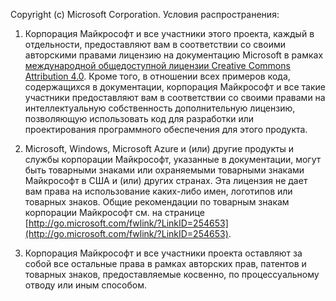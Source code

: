Copyright (c) Microsoft Corporation.  Условия распространения:
 
1. Корпорация Майкрософт и все участники этого проекта, каждый в отдельности, предоставляют вам в соответствии со своими авторскими правами лицензию на документацию Microsoft в рамках [международной общедоступной лицензии Creative Commons Attribution 4.0](http://creativecommons.org/licenses/by/4.0/legalcode).  Кроме того, в отношении всех примеров кода, содержащихся в документации, корпорация Майкрософт и все такие участники предоставляют вам в соответствии со своими правами на интеллектуальную собственность дополнительную лицензию, позволяющую использовать код для разработки или проектирования программного обеспечения для этого продукта.
 
2.  Microsoft, Windows, Microsoft Azure и (или) другие продукты и службы корпорации Майкрософт, указанные в документации, могут быть товарными знаками или охраняемыми товарными знаками Майкрософт в США и (или) других странах. Эта лицензия не дает вам права на использование каких-либо имен, логотипов или товарных знаков. Общие рекомендации по товарным знакам корпорации Майкрософт см. на странице [http://go.microsoft.com/fwlink/?LinkID=254653](http://go.microsoft.com/fwlink/?LinkID=254653).
 
3.  Корпорация Майкрософт и все участники проекта оставляют за собой все остальные права в рамках авторских прав, патентов и товарных знаков, предоставляемые косвенно, по процессуальному отводу или иным способом.

